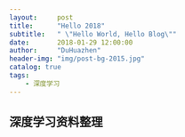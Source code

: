 ```yaml
---
layout:     post
title:      "Hello 2018"
subtitle:   " \"Hello World, Hello Blog\""
date:       2018-01-29 12:00:00
author:     "DuHuazhen"
header-img: "img/post-bg-2015.jpg"
catalog: true
tags:
    - 深度学习
---
```


## 深度学习资料整理